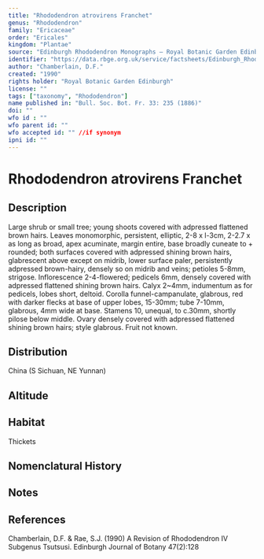 ```yaml
---
title: "Rhododendron atrovirens Franchet"
genus: "Rhododendron"
family: "Ericaceae"
order: "Ericales"
kingdom: "Plantae"
source: "Edinburgh Rhododendron Monographs – Royal Botanic Garden Edinburgh"
identifier: "https://data.rbge.org.uk/service/factsheets/Edinburgh_Rhododendron_Monographs.xhtml"
author: "Chamberlain, D.F."
created: "1990"
rights holder: "Royal Botanic Garden Edinburgh"
license: ""
tags: ["taxonomy", "Rhododendron"]
name published in: "Bull. Soc. Bot. Fr. 33: 235 (1886)"
doi: ""
wfo id : ""
wfo parent id: ""
wfo accepted id: "" //if synonym                      
ipni id: ""
---
```


                       

# Rhododendron atrovirens Franchet

## Description
Large shrub or small tree; young shoots covered with adpressed flattened brown hairs. Leaves monomorphic, persistent, elliptic, 2-8 x l-3cm, 2-2.7 x as long as broad, apex acuminate, margin entire, base broadly cuneate to + rounded; both surfaces covered with adpressed shining brown hairs, glabrescent above except on midrib, lower surface paler, persistently adpressed brown-hairy, densely so on midrib and veins; petioles 5-8mm, strigose. Inflorescence 2-4-flowered; pedicels 6mm, densely covered with adpressed flattened shining brown hairs. Calyx 2~4mm, indumentum as for pedicels, lobes short, deltoid. Corolla funnel-campanulate, glabrous, red with darker flecks at base of upper lobes, 15-30mm; tube 7-10mm, glabrous, 4mm wide at base. Stamens 10, unequal, to c.30mm, shortly pilose below middle. Ovary densely covered with adpressed flattened shining brown hairs; style glabrous. Fruit not known.

## Distribution
China (S Sichuan, NE Yunnan)

## Altitude


## Habitat
Thickets

## Nomenclatural History

                       
## Notes


## References

Chamberlain, D.F. & Rae, S.J. (1990) A Revision of Rhododendron IV Subgenus Tsutsusi. Edinburgh Journal of Botany 47(2):128
